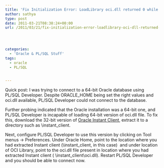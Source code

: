 ```yaml
---
title: 'Fix Initialization Error: LoadLibrary oci.dll returned 0 while trying to connect to Oracle using PL/SQL Developer'
author: sathya
type: post
date: 2011-03-21T08:38:24+00:00
url: /2011/03/21/fix-initialization-error-loadlibrary-oci-dll-returned-0-while-trying-to-connect-to-oracle-using-plsql-developer/




categories:
  - 'Oracle & PL/SQL Stuff'
tags:
  - oracle
  - PL/SQL


---
```

Quick post: I was trying to connect to a 64-bit Oracle database using PL/SQL Developer. Despite ORACLE_HOME being set the right values and oci.dll available, PL/SQL Developer could not connect to the database.

<!--more-->

Further probing indicated that the Oracle installation was a 64-bit one, and PL/SQL Developer is incapable of loading 64-bit version of oci.dll file. To fix this, download the 32-bit version of [Oracle Instant Client][1], extract it to a directory such as \instant_client.

Next, configure PL/SQL Developer to use this version by clicking on Tool menus -> Preferences. Under Oracle Home, point to the location where you had extracted Instant client (\instant\_client, in this case)  and under location of OCI Library, point to the oci.dll file present in location where you had extracted Instant client ( \instant\_client\oci.dll). Restart PL/SQL Developer and you should be able to connect now.

 [1]: https://www.oracle.com/technetwork/database/features/instant-client/index-097480.html
